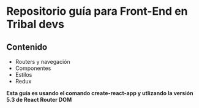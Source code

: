 # Repositorio guía para Front-End en Tribal devs

## Contenido
- Routers y navegación
- Componentes
- Estilos
- Redux

**Esta guía es usando el comando create-react-app y utlizando la versión 5.3 de React Router DOM**